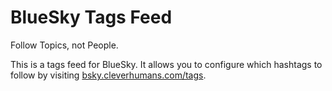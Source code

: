 # BlueSky Tags Feed

Follow Topics, not People.

This is a tags feed for BlueSky. It allows you to configure which hashtags to follow by visiting [bsky.cleverhumans.com/tags](https://bsky.cleverhumans.com/tags).
